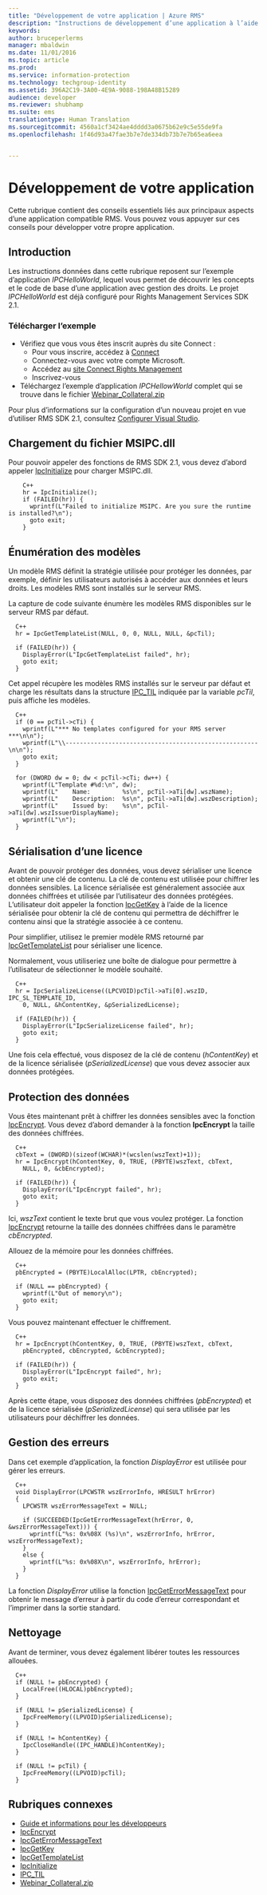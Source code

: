 ```yaml
---
title: "Développement de votre application | Azure RMS"
description: "Instructions de développement d’une application à l’aide de RMS SDK 2.1."
keywords: 
author: bruceperlerms
manager: mbaldwin
ms.date: 11/01/2016
ms.topic: article
ms.prod: 
ms.service: information-protection
ms.technology: techgroup-identity
ms.assetid: 396A2C19-3A00-4E9A-9088-198A48B15289
audience: developer
ms.reviewer: shubhamp
ms.suite: ems
translationtype: Human Translation
ms.sourcegitcommit: 4560a1cf3424ae4dddd3a0675b62e9c5e55de9fa
ms.openlocfilehash: 1f46d93a47fae3b7e7de334db73b7e7b65ea6eea


---
```


# <a name="developing-your-application"></a>Développement de votre application

Cette rubrique contient des conseils essentiels liés aux principaux aspects d’une application compatible RMS. Vous pouvez vous appuyer sur ces conseils pour développer votre propre application.

## <a name="introduction"></a>Introduction

Les instructions données dans cette rubrique reposent sur l’exemple d’application *IPCHelloWorld*, lequel vous permet de découvrir les concepts et le code de base d’une application avec gestion des droits. Le projet *IPCHelloWorld* est déjà configuré pour Rights Management Services SDK 2.1.

### <a name="download-sample"></a>Télécharger l’exemple
- Vérifiez que vous vous êtes inscrit auprès du site Connect :
  - Pour vous inscrire, accédez à [Connect](http://connect.microsoft.com)
  - Connectez-vous avec votre compte Microsoft.
  - Accédez au [site Connect Rights Management](https://connect.microsoft.com/site1170)
  - Inscrivez-vous 
- Téléchargez l’exemple d’application *IPCHellowWorld* complet qui se trouve dans le fichier [Webinar_Collateral.zip](https://connect.microsoft.com/site1170/Downloads/DownloadDetails.aspx?DownloadID=42440)

Pour plus d’informations sur la configuration d’un nouveau projet en vue d’utiliser RMS SDK 2.1, consultez [Configurer Visual Studio](how-to-configure-a-visual-studio-project-to-use-the-ad-rms-sdk-2-0.md).



## <a name="loading-msipcdll"></a>Chargement du fichier MSIPC.dll

Pour pouvoir appeler des fonctions de RMS SDK 2.1, vous devez d’abord appeler [IpcInitialize](https://msdn.microsoft.com/library/jj127295.aspx) pour charger MSIPC.dll.

        C++
        hr = IpcInitialize();
        if (FAILED(hr)) {
          wprintf(L"Failed to initialize MSIPC. Are you sure the runtime is installed?\n");
          goto exit;
        }

## <a name="enumerating-templates"></a>Énumération des modèles

Un modèle RMS définit la stratégie utilisée pour protéger les données, par exemple, définir les utilisateurs autorisés à accéder aux données et leurs droits. Les modèles RMS sont installés sur le serveur RMS.

La capture de code suivante énumère les modèles RMS disponibles sur le serveur RMS par défaut.

      C++
      hr = IpcGetTemplateList(NULL, 0, 0, NULL, NULL, &pcTil);

      if (FAILED(hr)) {
        DisplayError(L"IpcGetTemplateList failed", hr);
        goto exit;
      }

Cet appel récupère les modèles RMS installés sur le serveur par défaut et charge les résultats dans la structure [IPC_TIL](https://msdn.microsoft.com/library/hh535283.aspx) indiquée par la variable *pcTil*, puis affiche les modèles.

      C++
      if (0 == pcTil->cTi) {
        wprintf(L"*** No templates configured for your RMS server ***\n\n");
        wprintf(L"\\------------------------------------------------------\n\n");
        goto exit;
      }

      for (DWORD dw = 0; dw < pcTil->cTi; dw++) {
        wprintf(L"Template #%d:\n", dw);
        wprintf(L"    Name:         %s\n", pcTil->aTi[dw].wszName);
        wprintf(L"    Description:  %s\n", pcTil->aTi[dw].wszDescription);
        wprintf(L"    Issued by:    %s\n", pcTil->aTi[dw].wszIssuerDisplayName);
        wprintf(L"\n");
      }

## <a name="serializing-a-license"></a>Sérialisation d’une licence

Avant de pouvoir protéger des données, vous devez sérialiser une licence et obtenir une clé de contenu. La clé de contenu est utilisée pour chiffrer les données sensibles. La licence sérialisée est généralement associée aux données chiffrées et utilisée par l’utilisateur des données protégées. L’utilisateur doit appeler la fonction [IpcGetKey](https://msdn.microsoft.com/library/hh535263.aspx) à l’aide de la licence sérialisée pour obtenir la clé de contenu qui permettra de déchiffrer le contenu ainsi que la stratégie associée à ce contenu.

Pour simplifier, utilisez le premier modèle RMS retourné par [IpcGetTemplateList](https://msdn.microsoft.com/library/hh535267.aspx) pour sérialiser une licence.

Normalement, vous utiliseriez une boîte de dialogue pour permettre à l’utilisateur de sélectionner le modèle souhaité.

      C++
      hr = IpcSerializeLicense((LPCVOID)pcTil->aTi[0].wszID, IPC_SL_TEMPLATE_ID,
        0, NULL, &hContentKey, &pSerializedLicense);

      if (FAILED(hr)) {
        DisplayError(L"IpcSerializeLicense failed", hr);
        goto exit;
      }

Une fois cela effectué, vous disposez de la clé de contenu (*hContentKey*) et de la licence sérialisée (*pSerializedLicense*) que vous devez associer aux données protégées.


## <a name="protecting-data"></a>Protection des données

Vous êtes maintenant prêt à chiffrer les données sensibles avec la fonction [IpcEncrypt](https://msdn.microsoft.com/library/hh535259.aspx). Vous devez d’abord demander à la fonction **IpcEncrypt** la taille des données chiffrées.

      C++
      cbText = (DWORD)(sizeof(WCHAR)*(wcslen(wszText)+1));
      hr = IpcEncrypt(hContentKey, 0, TRUE, (PBYTE)wszText, cbText,
        NULL, 0, &cbEncrypted);

      if (FAILED(hr)) {
        DisplayError(L"IpcEncrypt failed", hr);
        goto exit;
      }

Ici, *wszText* contient le texte brut que vous voulez protéger. La fonction [IpcEncrypt](https://msdn.microsoft.com/library/hh535259.aspx) retourne la taille des données chiffrées dans le paramètre *cbEncrypted*.

Allouez de la mémoire pour les données chiffrées.

      C++
      pbEncrypted = (PBYTE)LocalAlloc(LPTR, cbEncrypted);

      if (NULL == pbEncrypted) {
        wprintf(L"Out of memory\n");
        goto exit;
      }

Vous pouvez maintenant effectuer le chiffrement.

      C++
      hr = IpcEncrypt(hContentKey, 0, TRUE, (PBYTE)wszText, cbText,
        pbEncrypted, cbEncrypted, &cbEncrypted);

      if (FAILED(hr)) {
        DisplayError(L"IpcEncrypt failed", hr);
        goto exit;
      }

Après cette étape, vous disposez des données chiffrées (*pbEncrypted*) et de la licence sérialisée (*pSerializedLicense*) qui sera utilisée par les utilisateurs pour déchiffrer les données.

## <a name="error-handling"></a>Gestion des erreurs

Dans cet exemple d’application, la fonction *DisplayError* est utilisée pour gérer les erreurs.

      C++
      void DisplayError(LPCWSTR wszErrorInfo, HRESULT hrError)
      {
        LPCWSTR wszErrorMessageText = NULL;

        if (SUCCEEDED(IpcGetErrorMessageText(hrError, 0, &wszErrorMessageText))) {
          wprintf(L"%s: 0x%08X (%s)\n", wszErrorInfo, hrError, wszErrorMessageText);
        }
        else {
          wprintf(L"%s: 0x%08X\n", wszErrorInfo, hrError);
        }
      }

La fonction *DisplayError* utilise la fonction [IpcGetErrorMessageText](https://msdn.microsoft.com/library/hh535261.aspx) pour obtenir le message d’erreur à partir du code d’erreur correspondant et l’imprimer dans la sortie standard.

## <a name="cleaning-up"></a>Nettoyage

Avant de terminer, vous devez également libérer toutes les ressources allouées.

      C++
      if (NULL != pbEncrypted) {
        LocalFree((HLOCAL)pbEncrypted);
      }

      if (NULL != pSerializedLicense) {
        IpcFreeMemory((LPVOID)pSerializedLicense);
      }

      if (NULL != hContentKey) {
        IpcCloseHandle((IPC_HANDLE)hContentKey);
      }

      if (NULL != pcTil) {
        IpcFreeMemory((LPVOID)pcTil);
      }

## <a name="related-topics"></a>Rubriques connexes

- [Guide et informations pour les développeurs](developer-notes.md)
- [IpcEncrypt](https://msdn.microsoft.com/library/hh535259.aspx)
- [IpcGetErrorMessageText](https://msdn.microsoft.com/library/hh535261.aspx)
- [IpcGetKey](https://msdn.microsoft.com/library/hh535263.aspx)
- [IpcGetTemplateList](https://msdn.microsoft.com/library/hh535267.aspx)
- [IpcInitialize](https://msdn.microsoft.com/library/jj127295.aspx)
- [IPC_TIL](https://msdn.microsoft.com/library/hh535283.aspx)
- [Webinar_Collateral.zip](https://connect.microsoft.com/site1170/Downloads/DownloadDetails.aspx?DownloadID=42440)



<!--HONumber=Nov16_HO1-->



